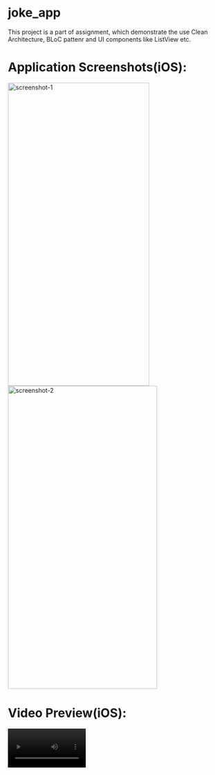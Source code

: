 # joke_app
This project is a part of assignment, which demonstrate the use Clean Architecture, BLoC pattenr and UI components like ListView etc.

# Application Screenshots(iOS):

<img width="327" alt="screenshot-1" src="https://github.com/ervinod/joke_app/assets/25130073/857af1e7-6547-4db7-b343-11557e6e50d4" width="300" height="700">
<img width="345" alt="screenshot-2" src="https://github.com/ervinod/joke_app/assets/25130073/8b67450e-e65a-4362-87fd-087d60bbe606" width="300" height="700">

# Video Preview(iOS):

<video src='https://github.com/ervinod/joke_app/blob/main/screenshots/walkthrough.mp4' width=180/>
<video src='https://github.com/ervinod/joke_app/assets/25130073/1084fb68-9926-42c8-9c0a-2dd0096a1a11' width=180/>




